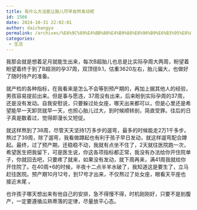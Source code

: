 ```yaml
---
title: 有什么方法能让胎儿尽早自然发动呢
id: 1566
date: 2024-10-31 22:02:01
author: daichangya
permalink: /archives/%E6%9C%89%E4%BB%80%E4%B9%88%E6%96%B9%E6%B3%95%E8%83%BD%E8%AE%A9%E8%83%8E%E5%84%BF%E5%B0%BD%E6%97%A9%E8%87%AA%E7%84%B6%E5%8F%91%E5%8A%A8%E5%91%A2/
categories:
 - 生活
---
```




我那会就是想着足月就能生出来，每次B超胎儿也总是比实际孕周大两周，盼望着盼望着终于到了B超测的孕37周，双顶径9.1，估重3620左右，胎儿偏大，也做好了随时待产的准备。

就产检的各种指标，在我看来是怎么不会等到预产期的，再加上据其他人的经验，男孩容易提前出来。但是事与愿违，37周没有出来，后来盼到实际孕周的37周，还是没有发动。自我安慰说，只要躲过处女座，哪天出来都可以，但是心里还是希望能早一天卸货就早一天，也担心胎儿过大，到时候顺转剖，简直受罪。往后的日子真是数着过，觉得即漫长又短促。

就这样熬到了38周，尽管天天坚持1万多步的遛弯，最多的时候能走2万1千多步。熬过了39周，除了遛弯，我看做蹲起也有利于孩子早日发动，就这样遛弯配合蹲起。最终，过了预产期，还稳稳不动，我就有点坐不住了，2天就往医院跑一次，希望医生把我留下，可是医生说，你这各项指标都正常，我没有办法给你开住院单子，你就回去吧，只要疼了就来，如果没有发动，就下周再来，满41周我就给你开住院了。
​
在40周+6的时候，半夜十二点半羊水破了，我知道这是要生了，立马赶往医院。预产期10月12号，到17号才出来，不仅熬过了处女座，眼看天平座也接近末尾 。

也许孩子哪天想出来有他自己的安排，急不得慢不得，时机刚刚好，只要不是剖腹产，一定要遵循瓜熟蒂落的定律，尽量放平心态。